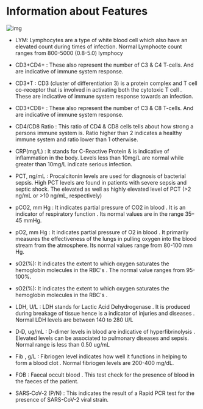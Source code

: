 # Information about Features
![img](https://www.rochesterfirst.com/wp-content/uploads/sites/66/2020/04/Coronavirus-COVID-19-COVID19-pandemic.jpg?w=522&h=304&crop=1&resize=1280,720)

- LYM: Lymphocytes are a type of white blood cell which also have an elevated count during times of infection. Normal Lymphocte count ranges from 800-5000 (0.8-5.0) lymphocy

- CD3+CD4+ : These also represent the number of C3 & C4 T-cells. And are indicative of immune system response.

- CD3*T : CD3 (cluster of differentiation 3) is a protein complex and T cell co-receptor that is involved in activating both the cytotoxic T cell . These are indicative of immune system response towards an infection.

- CD3+CD8+ : These also represent the number of C3 & C8 T-cells. And are indicative of immune system response.

- CD4/CD8 Ratio : This ratio of CD4 & CD8 cells tells about how strong a persons immune system is.  Ratio higher than 2 indicates a healthy immune system and ratio lower than 1 otherwise.

- CRP(mg/L) : It stands for C-Reactive Protein & is indicative of inflammation in the body. Levels less than 10mg/L are normal while greater than 10mg/L indicate serious infection.

- PCT, ng/mL : Procalcitonin levels are used for diagnosis of bacterial sepsis. High PCT levels are found in patients with severe sepsis and septic shock. The elevated as well as highly elevated level of PCT (>2 ng/mL or >10 ng/mL, respectively)

- pCO2, mm Hg : It indicates partial pressure of CO2 in blood . It is an indicator of respiratory function . Its normal values are in the range 35–45 mmHg.

- pO2, mm Hg : It indicates partial pressure of O2 in blood . It primarily measures the effectiveness of the lungs in pulling oxygen into the blood stream from the atmosphere. Its normal values range from 80-100 mm Hg.
- sO2(%): It indicates the extent to which oxygen saturates the hemoglobin molecules in the RBC's . The normal value ranges from 95-100%.
- sO2(%): It indicates the extent to which oxygen saturates the hemoglobin molecules in the RBC's .
- LDH, U/L : LDH stands for Lactic Acid Dehydrogenase . It is produced during breakage of tissue hence is a indicator of injuries and diseases . Normal LDH levels are between 140 to 280 U/L
- D‐D, ug/mL : D-dimer levels in blood are indicative of hyperfibrinolysis . Elevated levels can be associated to pulmonary diseases and sepsis. Normal range is less than 0.50 ug/mL
- Fib , g/L : Fibriogen level indicates how well it  functions in helping to form a blood clot . Normal fibriogen levels are 200-400 mg/dL.
- FOB : Faecal occult blood . This test check for the presence of blood in the faeces of the patient.
- SARS‐CoV‐2 (P/N) : This indicates the result of a Rapid PCR test for the presence of SARS-CoV-2 viral strain.
